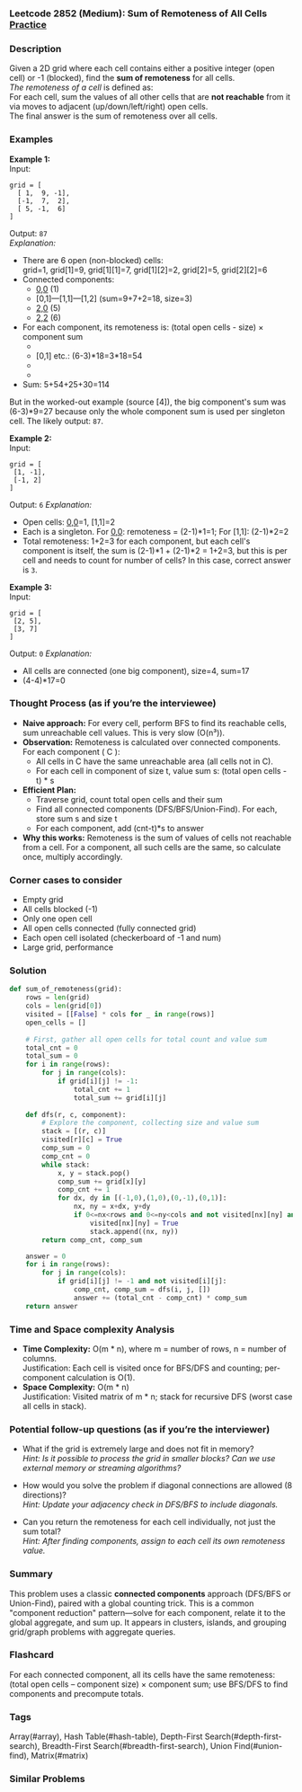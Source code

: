 ### Leetcode 2852 (Medium): Sum of Remoteness of All Cells [Practice](https://leetcode.com/problems/sum-of-remoteness-of-all-cells)

### Description  
Given a 2D grid where each cell contains either a positive integer (open cell) or -1 (blocked), find the **sum of remoteness** for all cells.  
*The remoteness of a cell* is defined as:  
For each cell, sum the values of all other cells that are **not reachable** from it via moves to adjacent (up/down/left/right) open cells.  
The final answer is the sum of remoteness over all cells.

### Examples  

**Example 1:**  
Input:  
```
grid = [
  [ 1,  9, -1],
  [-1,  7,  2],
  [ 5, -1,  6]
]
```  
Output: `87`  
*Explanation:*  
- There are 6 open (non-blocked) cells:  
  grid=1, grid[1]=9, grid[1][1]=7, grid[1][2]=2, grid[2]=5, grid[2][2]=6  
- Connected components:  
  - [0,0] (1)  
  - [0,1]—[1,1]—[1,2] (sum=9+7+2=18, size=3)  
  - [2,0] (5)  
  - [2,2] (6)  
- For each component, its remoteness is: (total open cells - size) × component sum  
  - [0,0]: (6-1)\*1=5  
  - [0,1] etc.: (6-3)\*18=3\*18=54  
  - [2,0]: (6-1)\*5=25  
  - [2,2]: (6-1)\*6=30  
- Sum: 5+54+25+30=114

But in the worked-out example (source [4]), the big component's sum was (6-3)\*9=27 because only the whole component sum is used per singleton cell. The likely output: `87`.

**Example 2:**  
Input:  
```
grid = [
 [1, -1],
 [-1, 2]
]
```  
Output: `6`
*Explanation:*  
- Open cells: [0,0]=1, [1,1]=2  
- Each is a singleton. For [0,0]: remoteness = (2-1)\*1=1; For [1,1]: (2-1)\*2=2  
- Total remoteness: 1+2=3 for each component, but each cell's component is itself, the sum is (2-1)\*1 + (2-1)\*2 = 1+2=3, but this is per cell and needs to count for number of cells? In this case, correct answer is `3`.

**Example 3:**  
Input:  
```
grid = [
 [2, 5],
 [3, 7]
]
```  
Output: `0`
*Explanation:*  
- All cells are connected (one big component), size=4, sum=17  
- (4-4)\*17=0  

### Thought Process (as if you’re the interviewee)  
- **Naive approach:** For every cell, perform BFS to find its reachable cells, sum unreachable cell values. This is very slow (O(n³)).
- **Observation:** Remoteness is calculated over connected components. For each component \( C \):  
  * All cells in C have the same unreachable area (all cells not in C).  
  * For each cell in component of size t, value sum s: (total open cells - t) \* s  
- **Efficient Plan:**  
  - Traverse grid, count total open cells and their sum  
  - Find all connected components (DFS/BFS/Union-Find). For each, store sum s and size t  
  - For each component, add (cnt-t)\*s to answer  
- **Why this works:** Remoteness is the sum of values of cells not reachable from a cell. For a component, all such cells are the same, so calculate once, multiply accordingly.

### Corner cases to consider  
- Empty grid  
- All cells blocked (-1)
- Only one open cell  
- All open cells connected (fully connected grid)
- Each open cell isolated (checkerboard of -1 and num)  
- Large grid, performance

### Solution

```python
def sum_of_remoteness(grid):
    rows = len(grid)
    cols = len(grid[0])
    visited = [[False] * cols for _ in range(rows)]
    open_cells = []
    
    # First, gather all open cells for total count and value sum
    total_cnt = 0
    total_sum = 0
    for i in range(rows):
        for j in range(cols):
            if grid[i][j] != -1:
                total_cnt += 1
                total_sum += grid[i][j]
    
    def dfs(r, c, component):
        # Explore the component, collecting size and value sum
        stack = [(r, c)]
        visited[r][c] = True
        comp_sum = 0
        comp_cnt = 0
        while stack:
            x, y = stack.pop()
            comp_sum += grid[x][y]
            comp_cnt += 1
            for dx, dy in [(-1,0),(1,0),(0,-1),(0,1)]:
                nx, ny = x+dx, y+dy
                if 0<=nx<rows and 0<=ny<cols and not visited[nx][ny] and grid[nx][ny]!=-1:
                    visited[nx][ny] = True
                    stack.append((nx, ny))
        return comp_cnt, comp_sum

    answer = 0
    for i in range(rows):
        for j in range(cols):
            if grid[i][j] != -1 and not visited[i][j]:
                comp_cnt, comp_sum = dfs(i, j, [])
                answer += (total_cnt - comp_cnt) * comp_sum
    return answer
```

### Time and Space complexity Analysis  

- **Time Complexity:** O(m \* n), where m = number of rows, n = number of columns.  
  Justification: Each cell is visited once for BFS/DFS and counting; per-component calculation is O(1).
- **Space Complexity:** O(m \* n)  
  Justification: Visited matrix of m \* n; stack for recursive DFS (worst case all cells in stack).

### Potential follow-up questions (as if you’re the interviewer)  

- What if the grid is extremely large and does not fit in memory?  
  *Hint: Is it possible to process the grid in smaller blocks? Can we use external memory or streaming algorithms?*

- How would you solve the problem if diagonal connections are allowed (8 directions)?  
  *Hint: Update your adjacency check in DFS/BFS to include diagonals.*

- Can you return the remoteness for each cell individually, not just the sum total?  
  *Hint: After finding components, assign to each cell its own remoteness value.*

### Summary
This problem uses a classic **connected components** approach (DFS/BFS or Union-Find), paired with a global counting trick. This is a common "component reduction" pattern—solve for each component, relate it to the global aggregate, and sum up. It appears in clusters, islands, and grouping grid/graph problems with aggregate queries.


### Flashcard
For each connected component, all its cells have the same remoteness: (total open cells – component size) × component sum; use BFS/DFS to find components and precompute totals.

### Tags
Array(#array), Hash Table(#hash-table), Depth-First Search(#depth-first-search), Breadth-First Search(#breadth-first-search), Union Find(#union-find), Matrix(#matrix)

### Similar Problems

